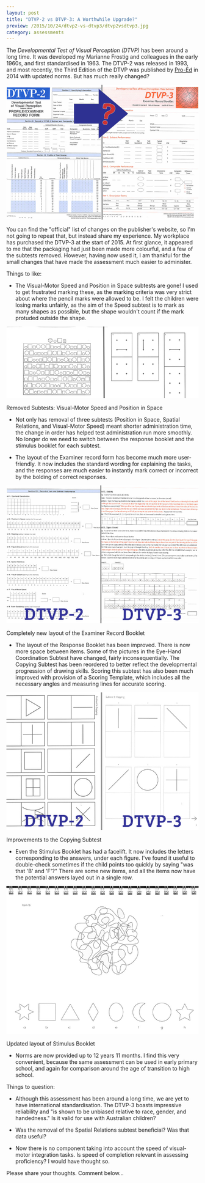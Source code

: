```yaml
---
layout: post
title: "DTVP-2 vs DTVP-3: A Worthwhile Upgrade?"
preview: /2015/10/24/dtvp2-vs-dtvp3/dtvp2vsdtvp3.jpg
category: assessments
---
```


The *Developmental Test of Visual Perception (DTVP)* has been around a long time. It was 
developed my Marianne Frostig and colleagues in the early 1960s, and first standardised in 1963.
The DTVP-2 was released in 1993, and most recently, the Third Edition of the DTVP
was published by [<u>Pro-Ed</u>](http://www.proedinc.com/customer/ProductView.aspx?ID=5697&sSearchWord=)
in 2014 with updated norms. But has much really changed?

![Examiner Record Booklets](2015/10/24/dtvp2-vs-dtvp3/dtvp2vsdtvp3.jpg)

You can find the "official" list of changes on the publisher's website, so I'm 
not going to repeat that, but instead share my experience.
My workplace has purchased the DTVP-3 at the start of 2015. At first glance, it 
appeared to me that the packaging had just been made more colourful, and a few 
of the subtests removed. However, having now used it, I am thankful for the small 
changes that have made the assessment much easier to administer.

Things to like:

* The Visual-Motor Speed and Position in Space subtests are gone! I used to get 
frustrated marking these, as the marking criteria was very strict about where the 
pencil marks were allowed to be. I felt the children were losing marks unfairly,
as the aim of the Speed subtest is to mark as many shapes as possible, but the shape
wouldn't count if the mark protuded outside the shape.

![Removed Subtests](2015/10/24/dtvp2-vs-dtvp3/cutsubtests.jpg)
<p class="caption">Removed Subtests: Visual-Motor Speed and Position in Space</p>

* Not only has removal of three subtests (Position in Space, Spatial Relations, 
and Visual-Motor Speed) meant shorter administration time, the change in order
has helped test administration run more smoothly. No longer do we need to switch 
between the response booklet and the stimulus booklet for each subtest.

* The layout of the Examiner record form has become much more user-friendly. It
now includes the standard wording for explaining the tasks, and the responses are
much easier to instantly mark correct or incorrect by the bolding of correct responses.

![Inside Examiner Record Booklets](2015/10/24/dtvp2-vs-dtvp3/examinerform.jpg)
<p class="caption">Completely new layout of the Examiner Record Booklet</p>

* The layout of the Response Booklet has been improved. There is now more space between items.
Some of the pictures in the Eye-Hand Coordination Subtest have changed, fairly inconsequentially.
The Copying Subtest has been reordered to better reflect the developmental progression of
drawing skills. Scoring this subtest has also been much improved with provision of
a Scoring Template, which includes all the necessary angles and measuring lines for accurate scoring.

![Improvements to the Copying Subtest](2015/10/24/dtvp2-vs-dtvp3/copying_subtest.jpg)
<p class="caption">Improvements to the Copying Subtest</p>

* Even the Stimulus Booklet has had a facelift. It now includes the letters corresponding to
the answers, under each figure. I've found it useful to double-check sometimes if
the child points too quickly by saying "was that 'B' and 'F'?" There are some new items,
and all the items now have the potential answers layed out in a single row.

![Updated Stimulus Layout](2015/10/24/dtvp2-vs-dtvp3/updatedlayout.jpg)
<p class="caption">Updated layout of Stimulus Booklet</p>

* Norms are now provided up to 12 years 11 months. I find this very convenient,
because the same assessment can be used in early primary school, and again for 
comparison around the age of transition to high school.

Things to question:

* Although this assessment has been around a long time, we are yet to have international
standardisation. The DTVP-3 boasts impressive reliability and "is shown to be unbiased 
relative to race, gender, and handedness." Is it valid for use with Australian children?

* Was the removal of the Spatial Relations subtest beneficial? Was that data useful?

* Now there is no component taking into account the speed of visual-motor integration tasks.
Is speed of completion relevant in assessing proficiency? I would have thought so.

Please share your thoughts. Comment below...

<br>